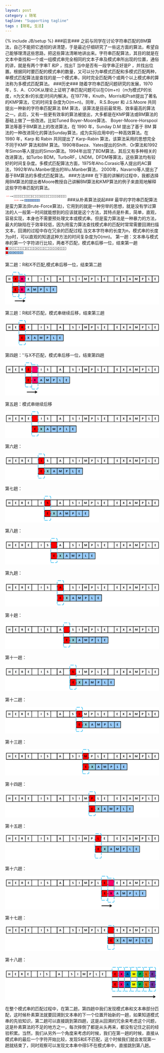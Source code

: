 ```yaml
---
layout: post
category : 随笔
tagline: "Supporting tagline"
tags : [随笔, 生活]
---
```

{% include JB/setup %}
###前言###
之前与同学在讨论字符串匹配的BM算法，自己不能把它透彻的讲清楚，于是最近仔细研究了一些这方面的算法，希望自己能够理清这些思路，把这些算法清晰地讲出来。字符串匹配算法，其目的就是在文本中查找和一个或一组模式串完全相同的文本子串及模式串所出现的位置，通俗的讲，就是有两个字串T 和P ，找出T 当中是否有一段字串正好是P ，并找出位置。根据同时要匹配的模式串的数量，又可以分为单模式匹配和多模式匹配两种，单模式匹配算法是查找的是一个模式串，同时完全匹配两个或两个以上模式串的算法称为多模式匹配算法。
###历史###
随着字符串匹配问题研究的发展，1970年，S．A．COOK从理论上证明了串匹配问题可以在O(m+n)（m为模式P的长度，n为文本r的长度)时间内解决。在1977年，Knuth，Morris和Pratt提出了著名的KMP算法，它的时间复杂度为O(m+n)。同年， R.S.Boyer 和 J.S.Moore 共同提出一种新的字符串匹配算法 BM 算法，该算法是目前最常用、效率最高的算法之一。此后，又有一些更有效率的算法被提出，大多都是在KMP算法或BM算法的基础上做了一些改进。比如Tuned Boyer-Moore算法、 Boyer-Moore-Horspool算法等基于BM算法上的改进算法，在 1990 年，Sunday D.M 提出了基于 BM 算法的一种改进简化的算法Sunday算法，成为实际应用中的一种高效算法。在 1980 年，Karp 和 Rabin 共同提出了 Karp-Rabin 算法，该算法采用的思想完全不同于KMP 算法和BM 算法。1990年Baeza．Yates提出的Shift．Or算法和1992年Simon等人提出的Simon算法。1994年出现了BDM算法，其后又有多种相关的改进算法，如Turbo BDM，TurboRF，LNDM，DFDM等算法，这些算法均有较好的时间复杂度。多模式匹配算法方面，1975年Aho.Corasic等人提出的AC算法，1992年Wu.Manber提出的Wu.Manber算法， 2000年，Navarro等人提出了基于BM算法的多模式匹配算法。
###方法###
在下面的讲解的过程中，我都选择用BM算法的提出者Moore教授自己讲解BM算法和KMP算法的例子来直观地解释这些字符串匹配的算法。

<img src="/assets/images/2013-10-19/stringmatch1.png" alt="替代文本" title="标题文本" width="200" />
###从朴素算法说起###
最早的字符串匹配算法是蛮力算法(Brute-Force算法)，它用到的就是一种穷举的思想，就是没有学过算法的人一般第一时间就能想到的应该就是这个方法，其特点是朴素，简单，直观，容易实现，本身也不需要预处理文本或模式串。但是蛮力算法是一种暴力的方法，最大的缺陷在于效率较低，因为用蛮力算法查找模式串的匹配时常常需要回溯扫描文本，回溯的过程中存在冗余的匹配过程.当文本字符串的长度为n，模式串的长度为p时，可以直观的知道这种方法的时间复杂度为O(mn)。
第一趟：文本串与模式串的第一个字符进行比较，两者不匹配，模式串后移一位，结束第一趟

<img src="/assets/images/2013-10-19/stringmatch2.png" alt="替代文本" title="标题文本" width="200" />

第二趟：R和X不匹配,模式串后移一位，结束第二趟

![](/assets/images/2013-10-19/stringmatch3.png)

第三趟：R和E不匹配，模式串继续后移，结束第三趟

![](/assets/images/2013-10-19/stringmatch4.png)

第四趟：’‘与X不匹配，模式串后移一位，结束第四趟

![](/assets/images/2013-10-19/stringmatch5.png)

第五趟：模式串继续后移

![](/assets/images/2013-10-19/stringmatch6.png)

第六趟：

![](/assets/images/2013-10-19/stringmatch7.png)

第七趟：

![](/assets/images/2013-10-19/stringmatch8.png)

第八趟：

![](/assets/images/2013-10-19/stringmatch9.png)

第九趟：

![](/assets/images/2013-10-19/stringmatch10.png)

第十趟：

![](/assets/images/2013-10-19/stringmatch11.png)

第十一趟：

![](/assets/images/2013-10-19/stringmatch12.png)

第十二趟：

![](/assets/images/2013-10-19/stringmatch13.png)

第十三趟：

![](/assets/images/2013-10-19/stringmatch14.png)

第十四趟：

![](/assets/images/2013-10-19/stringmatch15.png)

第十五趟：

![](/assets/images/2013-10-19/stringmatch16.png)

第十六趟：

![](/assets/images/2013-10-19/stringmatch17.png)

第十七趟：

![](/assets/images/2013-10-19/stringmatch18.png)

第十八趟：

![](/assets/images/2013-10-19/stringmatch19.png)

在整个模式串的匹配过程中，在第二趟，第四趟中我们发现模式串和文本串部分匹配，这时候朴素算法就要回溯到文本串的下一个位置开始新的一趟，如果知道模式串的先验知识，第二趟可以直接跳到第四趟，这是从回溯的冗余来考虑这个问题，这是朴素算法的不足的地方之一，每次摔倒了都是从头再来，都没有记住之前的经验积累。当然，我们从另外一个角度来考虑的时候，我们在第一趟的时候，直接从模式串的最后一个字符开始比较，发现S和E不匹配，这个时候我们就会发现第一趟就结束了，同时观察可以发现文本串中得S不在模式串中，直接跳到第八趟。